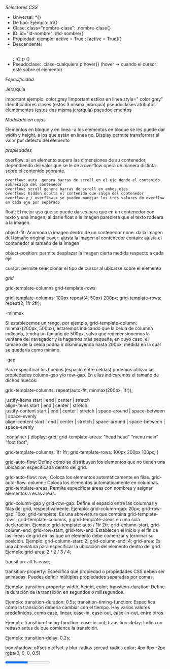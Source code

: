 *Selectores CSS*

- Universal: *{}
- De tipo: Ejemplo: h1{}
- Clase: class="nombre-clase": .nombre-clase{}
- ID: id="id-nombre": #id-nombre{}
- Propiedad: ejemplo: active = True ; [active = True]{}
- Descendente: <h2><p></p></h2> ; h2 p {}
- Pseudoclase: .clase-cualquiera p:hover{}   (hover -> cuando el cursor esté sobre el elemento)

*Especificidad*

Jerarquía

important  ejemplo: color:grey !important
estilos en linea style=" color:grey"
identificadores
clases (estos 3 misma jerarquía)
pseudoclases
atributos
elemementos    (estos dos misma jerarquía)
pseudoelementos

*Modelado en cajas*

Elementos en bloque y en linea
-a los elementos en bloque se les puede dar width y height, a los que están en línea no. Display permite transformar el valor por defecto del elemento

*propiedades*

overflow: si un elemento supera las dimensiones de su contenedor, dependiendo del valor que se le de a overflow opera de manera distinta sobre el contenido sobrante.

    overflow: auto  genera barras de scroll en el eje donde el contenido sobresalga del contenedor
    overflow: scroll genera barras de scroll en ambos ejes
    overflow: hidden oculta el contenido que salga del contenedor
    overflow-y / overflow-x se pueden manejar los tres valores de overflow en cada eje por separado

float: El mejor uso que se puede dar es para que en un contenedor con texto y una imagen, al darle float a la imagen pareciera que el texto rodeara a la imagen.

object-fit: Acomoda la imagen dentro de un contenedor
    none: da la imagen del tamaño original
    cover: ajusta la imagen al contenedor
    contain: ajusta el contenedor al tamaño de la imagen

object-position: permite desplazar la imagen cierta medida respecto a cada eje

cursor: permite seleccionar el tipo de cursor al ubicarse sobre el elemento

*grid*

grid-template-columns
grid-template-rows

grid-template-columns: 100px repeat(4, 50px) 200px;
grid-template-rows: repeat(2, 1fr 2fr);

-minmax

Si establecemos un rango, por ejemplo, grid-template-column: minmax(200px, 500px), estaremos indicando que la celda de columna indicada, tendrá un tamaño de 500px, salvo que redimensionemos la ventana del navegador y la hagamos más pequeña, en cuyo caso, el tamaño de la celda podría ir disminuyendo hasta 200px, medida en la cuál se quedaría como mínimo.

-gap

Para especificar los huecos (espacio entre celdas) podemos utilizar las propiedades column-gap y/o row-gap. En ellas indicaremos el tamaño de dichos huecos:

grid-template-columns: repeat(auto-fit, minmax(200px, 1fr));

justify-items	start | end | center | stretch	
align-items	start | end | center | stretch	
justify-content	start | end | center | stretch | space-around | space-between | space-evenly	
align-content	start | end | center | stretch | space-around | space-between | space-evenly

.container {
  display: grid;
  grid-template-areas: "head head"
                       "menu main"
                       "foot foot";

  grid-template-columns: 1fr 1fr;
  grid-template-rows: 100px 200px 100px;
}

grid-auto-flow: Define cómo se distribuyen los elementos que no tienen una ubicación especificada dentro del grid.

grid-auto-flow: row;: Coloca los elementos automáticamente en filas.
grid-auto-flow: column;: Coloca los elementos automáticamente en columnas.
grid-template-areas: Permite especificar áreas con nombres y asignar elementos a esas áreas.

grid-column-gap y grid-row-gap: Define el espacio entre las columnas y filas del grid, respectivamente.
Ejemplo: grid-column-gap: 20px; grid-row-gap: 10px;
grid-template: Es una abreviatura que combina grid-template-rows, grid-template-columns, y grid-template-areas en una sola declaración.
Ejemplo: grid-template: auto / 1fr 2fr;
grid-column-start, grid-column-end, grid-row-start, grid-row-end: Establecen el inicio y el fin de las líneas de grid en las que un elemento debe comenzar y terminar su posición.
Ejemplo: grid-column-start: 2; grid-column-end: 4;
grid-area: Es una abreviatura para especificar la ubicación del elemento dentro del grid.
Ejemplo: grid-area: 2 / 2 / 3 / 4;

transition: all 1s ease;

transition-property: Especifica qué propiedad o propiedades CSS deben ser animadas. Puedes definir múltiples propiedades separadas por comas.

Ejemplo: transition-property: width, height, color;
transition-duration: Define la duración de la transición en segundos o milisegundos.

Ejemplo: transition-duration: 0.5s;
transition-timing-function: Especifica cómo la transición debería cambiar con el tiempo. Hay varios valores predefinidos, como ease, linear, ease-in, ease-out, ease-in-out, entre otros.

Ejemplo: transition-timing-function: ease-in-out;
transition-delay: Indica un retraso antes de que comience la transición.

Ejemplo: transition-delay: 0.2s;

box-shadow: offset-x offset-y blur-radius spread-radius color;
4px 6px -2px rgba(0, 0, 0, 0.5)

<progress value="50" max="100">